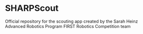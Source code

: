 SHARPScout
==========

Official repository for the scouting app created by the Sarah Heinz Advanced Robotics Program FIRST Robotics Competition team

